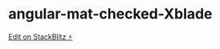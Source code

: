 # angular-mat-checked-Xblade

[Edit on StackBlitz ⚡️](https://stackblitz.com/edit/angular-mat-checked-utbozv)